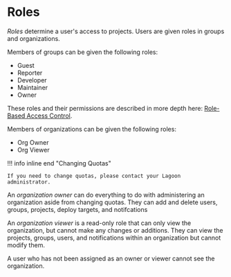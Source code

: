 # Roles

_Roles_ determine a user's access to projects. Users are given roles in groups and organizations.

Members of groups can be given the following roles:

- Guest
- Reporter
- Developer
- Maintainer
- Owner

These roles and their permissions are described in more depth here: [Role-Based Access Control](../../interacting/rbac.md).

Members of organizations can be given the following roles:

- Org Owner
- Org Viewer

!!! info inline end "Changing Quotas"

    If you need to change quotas, please contact your Lagoon administrator.

An _organization owner_ can do everything to do with administering an organization aside from changing quotas. They can add and delete users, groups, projects, deploy targets, and notifcations

An _organization viewer_ is a read-only role that can only view the organization, but cannot make any changes or additions. They can view the projects, groups, users, and notifications within an organization but cannot modify them.

A user who has not been assigned as an owner or viewer cannot see the organization.
